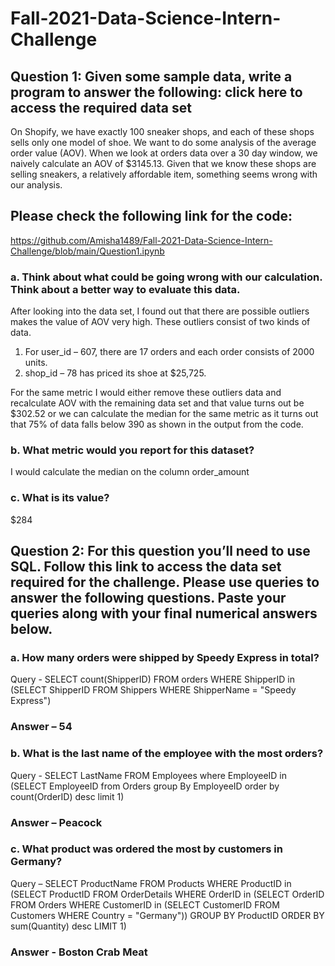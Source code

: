 # Fall-2021-Data-Science-Intern-Challenge
## Question 1: Given some sample data, write a program to answer the following: click here to access the required data set

On Shopify, we have exactly 100 sneaker shops, and each of these shops sells only one model of shoe. We want to do some analysis of the average order value (AOV). When we look at orders data over a 30 day window, we naively calculate an AOV of $3145.13. Given that we know these shops are selling sneakers, a relatively affordable item, something seems wrong with our analysis. 

## Please check the following link for the code: 
https://github.com/Amisha1489/Fall-2021-Data-Science-Intern-Challenge/blob/main/Question1.ipynb

### a.	Think about what could be going wrong with our calculation. Think about a better way to evaluate this data. 
After looking into the data set, I found out that there are possible outliers makes the value of AOV very high. These outliers consist of two kinds of data.
1. For user_id – 607, there are 17 orders and each order consists of 2000 units. 
2. shop_id – 78 has priced its shoe at $25,725. 

For the same metric I would either remove these outliers data and recalculate AOV with the remaining data set and that value turns out be $302.52 or we can calculate the median for the same metric as it turns out that 75% of data falls below 390 as shown in the output from the code.

### b.	What metric would you report for this dataset?
I would calculate the median on the column order_amount

### c.	What is its value?
$284

## Question 2: For this question you’ll need to use SQL. Follow this link to access the data set required for the challenge. Please use queries to answer the following questions. Paste your queries along with your final numerical answers below.

### a.	How many orders were shipped by Speedy Express in total?

Query - SELECT count(ShipperID) FROM orders WHERE ShipperID in (SELECT ShipperID FROM Shippers WHERE ShipperName = "Speedy Express")
### Answer – 54

### b.	What is the last name of the employee with the most orders?

Query - SELECT LastName FROM Employees where EmployeeID in (SELECT EmployeeID from Orders group By EmployeeID order by count(OrderID) desc limit 1)
### Answer – Peacock

### c.	What product was ordered the most by customers in Germany?

Query – SELECT ProductName FROM Products WHERE ProductID in (SELECT ProductID FROM OrderDetails WHERE OrderID in (SELECT OrderID FROM Orders WHERE CustomerID in (SELECT CustomerID FROM Customers WHERE Country = "Germany")) GROUP BY ProductID ORDER BY sum(Quantity) desc LIMIT 1)
### Answer - Boston Crab Meat


